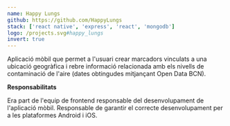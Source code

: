 ```yaml
---
name: Happy Lungs
github: https://github.com/HappyLungs
stack: ['react native', 'express', 'react', 'mongodb']
logo: /projects.svg#happy_lungs
invert: true
---
```


Aplicació mòbil que permet a l'usuari crear marcadors vinculats a una ubicació
geogràfica i rebre informació relacionada amb els nivells de contaminació de l'aire
(dates obtingudes mitjançant Open Data BCN).

<b>Responsabilitats</b>

Era part de l'equip de frontend responsable del desenvolupament de l'aplicació mòbil.
Responsable de garantir el correcte desenvolupament per a les plataformes Android i
iOS.
